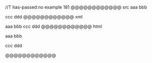 //T has-passed:no
example 181
@@@@@@@@@@@@ src
aaa
bbb

ccc
ddd
@@@@@@@@@@@@ xml
<?xml version="1.0" encoding="UTF-8"?>
<!DOCTYPE document SYSTEM "CommonMark.dtd">
<document xmlns="http://commonmark.org/xml/1.0">
  <paragraph>
    <text>aaa</text>
    <softbreak />
    <text>bbb</text>
  </paragraph>
  <paragraph>
    <text>ccc</text>
    <softbreak />
    <text>ddd</text>
  </paragraph>
</document>
@@@@@@@@@@@@ html
<p>aaa
bbb</p>
<p>ccc
ddd</p>
@@@@@@@@@@@@
